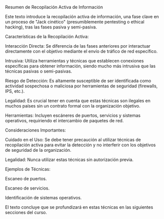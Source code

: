 Resumen de Recopilación Activa de Información

Este texto introduce la recopilación activa de información, una fase clave en un proceso de "Jack cinético" (presumiblemente pentesting o ethical hacking), tras las fases pasiva y semi-pasiva.

Características de la Recopilación Activa:

Interacción Directa: Se diferencia de las fases anteriores por interactuar directamente con el objetivo mediante el envío de tráfico de red específico.

Intrusiva: Utiliza herramientas y técnicas que establecen conexiones específicas para obtener información, siendo mucho más intrusiva que las técnicas pasivas o semi-pasivas.

Riesgo de Detección: Es altamente susceptible de ser identificada como actividad sospechosa o maliciosa por herramientas de seguridad (firewalls, IPS, etc.).

Legalidad: Es crucial tener en cuenta que estas técnicas son ilegales en muchos países sin un contrato formal con la organización objetivo.

Herramientas: Incluyen escáneres de puertos, servicios y sistemas operativos, requiriendo el intercambio de paquetes de red.

Consideraciones Importantes:

Cuidado en el Uso: Se debe tener precaución al utilizar técnicas de recopilación activa para evitar la detección y no interferir con los objetivos de seguridad de la organización.

Legalidad: Nunca utilizar estas técnicas sin autorización previa.

Ejemplos de Técnicas:

Escaneo de puertos.

Escaneo de servicios.

Identificación de sistemas operativos.

El texto concluye que se profundizará en estas técnicas en las siguientes secciones del curso.
